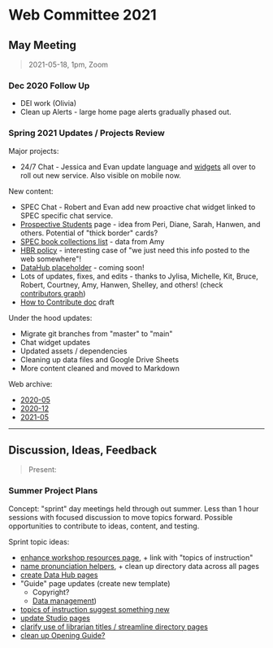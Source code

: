 # Web Committee 2021

## May Meeting

> 2021-05-18, 1pm, Zoom

### Dec 2020 Follow Up

- DEI work (Olivia)
- Clean up Alerts - large home page alerts gradually phased out.

### Spring 2021 Updates / Projects Review

Major projects:

- 24/7 Chat - Jessica and Evan update language and [widgets](https://github.com/uidaholib/main-web-redesign_draft/blob/main/docs/chat-widgets.md) all over to roll out new service. Also visible on mobile now.

New content:

- SPEC Chat - Robert and Evan add new proactive chat widget linked to SPEC specific chat service.
- [Prospective Students](https://www.lib.uidaho.edu/about/visit.html) page - idea from Peri, Diane, Sarah, Hanwen, and others. Potential of "thick border" cards?
- [SPEC book collections list](https://www.lib.uidaho.edu/special-collections/books.html) - data from Amy
- [HBR policy](https://www.lib.uidaho.edu/services/reserve/hbr.html) - interesting case of "we just need this info posted to the web somewhere"!
- [DataHub placeholder](https://www.lib.uidaho.edu/datahub/) - coming soon!
- Lots of updates, fixes, and edits - thanks to Jylisa, Michelle, Kit, Bruce, Robert, Courtney, Amy, Hanwen, Shelley, and others! (check [contributors graph](https://github.com/uidaholib/main-web-redesign_draft/graphs/contributors?from=2020-04-02&to=2021-05-12&type=c))
- [How to Contribute doc](https://github.com/uidaholib/main-web-redesign_draft/blob/main/docs/contributing.md) draft

Under the hood updates:

- Migrate git branches from "master" to "main"
- Chat widget updates
- Updated assets / dependencies
- Cleaning up data files and Google Drive Sheets
- More content cleaned and moved to Markdown 

Web archive:

- [2020-05](https://web.archive.org/web/20200504165550/https://www.lib.uidaho.edu/)
- [2020-12](https://web.archive.org/web/20201212155230/https://www.lib.uidaho.edu/)
- [2021-05](https://web.archive.org/web/20210510223522/https://www.lib.uidaho.edu/)

-------------------

## Discussion, Ideas, Feedback

> Present: 

### Summer Project Plans

Concept: "sprint" day meetings held through out summer. 
Less than 1 hour sessions with focused discussion to move topics forward. 
Possible opportunities to contribute to ideas, content, and testing.

Sprint topic ideas:

- [enhance workshop resources page](https://github.com/uidaholib/main-web-redesign_draft/issues/455), + link with "topics of instruction"
- [name pronunciation helpers](https://github.com/uidaholib/main-web-redesign_draft/issues/466), + clean up directory data across all pages
- [create Data Hub pages](https://github.com/uidaholib/main-web-redesign_draft/issues/467)
- "Guide" page updates (create new template) 
    - Copyright?
    - [Data management](https://github.com/uidaholib/main-web-redesign_draft/issues/468))
- [topics of instruction suggest something new](https://github.com/uidaholib/main-web-redesign_draft/issues/469)
- [update Studio pages](https://github.com/uidaholib/main-web-redesign_draft/issues/470)
- [clarify use of librarian titles / streamline directory pages](https://github.com/uidaholib/main-web-redesign_draft/issues/472)
- [clean up Opening Guide?](https://github.com/uidaholib/main-web-redesign_draft/issues/474)
